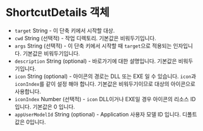 # ShortcutDetails 객체

* `target` String - 이 단축 키에서 시작할 대상.
* `cwd` String (선택적) - 작업 디렉토리. 기본값은 비워두기입니다.
* `args` String (선택적) - 이 단축 키에서 시작할 때 `target`으로 적용되는 인자입니다. 기본값은 비워두기입니다.
* `description` String (optional) - 바로가기에 대한 설명입니다. 기본값은 비워두기입니다.
* `icon` String (optional) - 아이콘의 경로는 DLL 또는 EXE 일 수 있습니다. `icon`과 `iconIndex`를 같이 설정 해야 합니다. 기본값은 비워두기이므로 대상의 아이콘으로 사용합니다.
* `iconIndex` Number (선택적) - `icon` DLL이거나 EXE일 경우 아이콘의 리소스 ID입니다. 기본값은 0 입니다.
* `appUserModelId` String (optional) - Application 사용자 모델 ID 입니다. 디폴트 값은 0입니다.